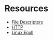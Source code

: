 # Resources

- [File Descriptors](/resources/file-descriptors)
- [HTTP](/resources/http)
- [Linux Epoll](/resources/linux-epoll)
